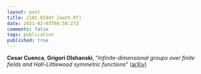 ```yaml
---
layout: post
title: 2102.01947 [math.RT]
date: 2021-02-03T08:58:27Z
comments: false
tags: publication
published: true
---
```


<b>Cesar Cuenca</b>, <b>Grigori Olshanski</b>, "<i>Infinite-dimensional groups over finite fields and Hall-Littlewood  symmetric functions</i>" ([arXiv](http://arxiv.org/abs/2102.01947v1))
